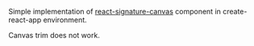Simple implementation of [react-signature-canvas](https://www.npmjs.com/package/react-signature-canvas) component in create-react-app environment.

Canvas trim does not work.
